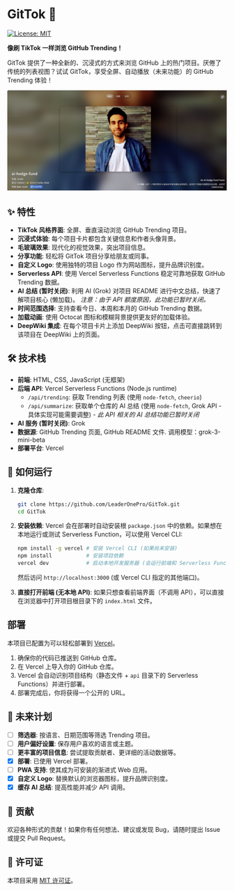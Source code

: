 # GitTok 🚀

[![License: MIT](https://img.shields.io/badge/License-MIT-yellow.svg)](https://opensource.org/licenses/MIT)

**像刷 TikTok 一样浏览 GitHub Trending！**

GitTok 提供了一种全新的、沉浸式的方式来浏览 GitHub 上的热门项目。厌倦了传统的列表视图？试试 GitTok，享受全屏、自动播放（未来功能）的 GitHub Trending 体验！

![GitTok Screenshot](screenshot.png)

## ✨ 特性

*   **TikTok 风格界面**: 全屏、垂直滚动浏览 GitHub Trending 项目。
*   **沉浸式体验**: 每个项目卡片都包含关键信息和作者头像背景。
*   **毛玻璃效果**: 现代化的视觉效果，突出项目信息。
*   **分享功能**: 轻松将 GitTok 项目分享给朋友或同事。
*   **自定义 Logo**: 使用独特的项目 Logo 作为网站图标，提升品牌识别度。
*   **Serverless API**: 使用 Vercel Serverless Functions 稳定可靠地获取 GitHub Trending 数据。
*   **AI 总结 (暂时关闭)**: 利用 AI (Grok) 对项目 README 进行中文总结，快速了解项目核心 (懒加载)。 *注意：由于 API 额度原因，此功能已暂时关闭。*
*   **时间范围选择**: 支持查看今日、本周和本月的 GitHub Trending 数据。
*   **加载动画**: 使用 Octocat 图标和模糊背景提供更友好的加载体验。
*   **DeepWiki 集成**: 在每个项目卡片上添加 DeepWiki 按钮，点击可直接跳转到该项目在 DeepWiki 上的页面。

## 🛠️ 技术栈

*   **前端**: HTML, CSS, JavaScript (无框架)
*   **后端 API**: Vercel Serverless Functions (Node.js runtime)
    *   `/api/trending`: 获取 Trending 列表 (使用 `node-fetch`, `cheerio`)
    *   `/api/summarize`: 获取单个仓库的 AI 总结 (使用 `node-fetch`, Grok API - 具体实现可能需要调整) - *此 API 相关的 AI 总结功能已暂时关闭*
*   **AI 服务 (暂时关闭)**: Grok
*   **数据源**: GitHub Trending 页面, GitHub README 文件. 调用模型：grok-3-mini-beta
*   **部署平台**: Vercel

## 🚀 如何运行

1.  **克隆仓库**:
    ```bash
    git clone https://github.com/LeaderOnePro/GitTok.git
    cd GitTok
    ```

2.  **安装依赖**:
    Vercel 会在部署时自动安装根 `package.json` 中的依赖。如果想在本地运行或测试 Serverless Function，可以使用 Vercel CLI:
    ```bash
    npm install -g vercel # 安装 Vercel CLI (如果尚未安装)
    npm install           # 安装项目依赖
    vercel dev            # 启动本地开发服务器 (会运行前端和 Serverless Function)
    ```
    然后访问 `http://localhost:3000` (或 Vercel CLI 指定的其他端口)。

3.  **直接打开前端 (无本地 API)**:
    如果只想查看前端界面（不调用 API），可以直接在浏览器中打开项目根目录下的 `index.html` 文件。

## 部署

本项目已配置为可以轻松部署到 [Vercel](https://vercel.com/)。

1.  确保你的代码已推送到 GitHub 仓库。
2.  在 Vercel 上导入你的 GitHub 仓库。
3.  Vercel 会自动识别项目结构（静态文件 + `api` 目录下的 Serverless Functions）并进行部署。
4.  部署完成后，你将获得一个公开的 URL。

## 📝 未来计划

*   [ ] **筛选器**: 按语言、日期范围等筛选 Trending 项目。
*   [ ] **用户偏好设置**: 保存用户喜欢的语言或主题。
*   [ ] **更丰富的项目信息**: 尝试提取贡献者、更详细的活动数据等。
*   [x] **部署**: 已使用 Vercel 部署。
*   [ ] **PWA 支持**: 使其成为可安装的渐进式 Web 应用。
*   [x] **自定义 Logo**: 替换默认的浏览器图标，提升品牌识别度。
*   [x] **缓存 AI 总结**: 提高性能并减少 API 调用。

## 🤝 贡献

欢迎各种形式的贡献！如果你有任何想法、建议或发现 Bug，请随时提出 Issue 或提交 Pull Request。

## 📄 许可证

本项目采用 [MIT 许可证](LICENSE)。

